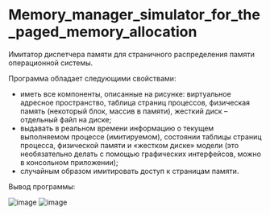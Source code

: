 # Memory_manager_simulator_for_the_paged_memory_allocation
Имитатор диспетчера памяти для страничного распределения памяти операционной системы.

Программа обладает следующими свойствами:
-	иметь все компоненты, описанные на рисунке: виртуальное адресное 
пространство, таблица страниц процессов, физическая память (некоторый блок, массив в памяти), жесткий диск – отдельный файл на диске;
-	выдавать в реальном времени информацию о текущем выполняемом 
процессе (имитируемом), состоянии таблицы страниц процесса, физической памяти и «жестком диске» модели (это необязательно делать с помощью графических интерфейсов, можно в консольном приложении);
-	случайным образом имитировать доступ к страницам памяти.

Вывод программы:

![image](https://github.com/Sasha300578/Memory_manager_simulator_for_the_paged_memory_allocation/assets/113348429/ac8b52a9-78bd-41bf-9581-f8cb077665e7)
![image](https://github.com/Sasha300578/Memory_manager_simulator_for_the_paged_memory_allocation/assets/113348429/648287d4-e643-474f-8ae9-60acf998f003)

